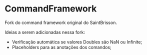 # CommandFramework

Fork do command framework original do SaintBrisson.

Ideias a serem adicionadas nessa fork:
 - Verificação automática se valores Doubles são NaN ou Infinite;
 - Placeholders para as anotações dos comandos;
